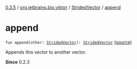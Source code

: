 [0.3.5](../../index.md) / [org.jetbrains.bio.viktor](../index.md) / [StridedVector](index.md) / [append](.)

# append

`fun append(other: `[`StridedVector`](index.md)`): `[`StridedVector`](index.md) [(source)](https://github.com/JetBrains-Research/viktor/blob/0.3.5/src/main/kotlin/org/jetbrains/bio/viktor/StridedVector.kt#L143)

Appends this vector to another vector.

**Since**
0.2.3

